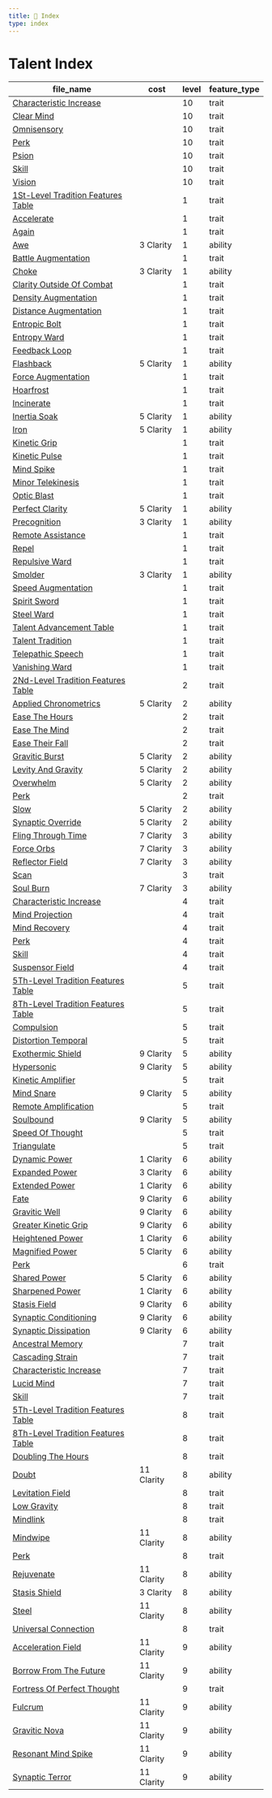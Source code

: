 ```yaml
---
title: 📑 Index
type: index
---
```


# Talent Index

| file_name                                                                                              | cost       | level | feature_type |
| ------------------------------------------------------------------------------------------------------ | ---------- | ----- | ------------ |
| [Characteristic Increase](../10th-Level%20Features/Characteristic%20Increase)                          |            | 10    | trait        |
| [Clear Mind](../10th-Level%20Features/Clear%20Mind)                                                    |            | 10    | trait        |
| [Omnisensory](../10th-Level%20Features/Omnisensory)                                                    |            | 10    | trait        |
| [Perk](../10th-Level%20Features/Perk)                                                                  |            | 10    | trait        |
| [Psion](../10th-Level%20Features/Psion)                                                                |            | 10    | trait        |
| [Skill](../10th-Level%20Features/Skill)                                                                |            | 10    | trait        |
| [Vision](../10th-Level%20Features/Vision)                                                              |            | 10    | trait        |
| [1St-Level Tradition Features Table](../1st-Level%20Features/1St-Level%20Tradition%20Features%20Table) |            | 1     | trait        |
| [Accelerate](../1st-Level%20Features/Accelerate)                                                       |            | 1     | trait        |
| [Again](../1st-Level%20Features/Again)                                                                 |            | 1     | trait        |
| [Awe](../1st-Level%20Features/Awe)                                                                     | 3 Clarity  | 1     | ability      |
| [Battle Augmentation](../1st-Level%20Features/Battle%20Augmentation)                                   |            | 1     | trait        |
| [Choke](../1st-Level%20Features/Choke)                                                                 | 3 Clarity  | 1     | ability      |
| [Clarity Outside Of Combat](../1st-Level%20Features/Clarity%20Outside%20Of%20Combat)                   |            | 1     | trait        |
| [Density Augmentation](../1st-Level%20Features/Density%20Augmentation)                                 |            | 1     | trait        |
| [Distance Augmentation](../1st-Level%20Features/Distance%20Augmentation)                               |            | 1     | trait        |
| [Entropic Bolt](../1st-Level%20Features/Entropic%20Bolt)                                               |            | 1     | trait        |
| [Entropy Ward](../1st-Level%20Features/Entropy%20Ward)                                                 |            | 1     | trait        |
| [Feedback Loop](../1st-Level%20Features/Feedback%20Loop)                                               |            | 1     | trait        |
| [Flashback](../1st-Level%20Features/Flashback)                                                         | 5 Clarity  | 1     | ability      |
| [Force Augmentation](../1st-Level%20Features/Force%20Augmentation)                                     |            | 1     | trait        |
| [Hoarfrost](../1st-Level%20Features/Hoarfrost)                                                         |            | 1     | trait        |
| [Incinerate](../1st-Level%20Features/Incinerate)                                                       |            | 1     | trait        |
| [Inertia Soak](../1st-Level%20Features/Inertia%20Soak)                                                 | 5 Clarity  | 1     | ability      |
| [Iron](../1st-Level%20Features/Iron)                                                                   | 5 Clarity  | 1     | ability      |
| [Kinetic Grip](../1st-Level%20Features/Kinetic%20Grip)                                                 |            | 1     | trait        |
| [Kinetic Pulse](../1st-Level%20Features/Kinetic%20Pulse)                                               |            | 1     | trait        |
| [Mind Spike](../1st-Level%20Features/Mind%20Spike)                                                     |            | 1     | trait        |
| [Minor Telekinesis](../1st-Level%20Features/Minor%20Telekinesis)                                       |            | 1     | trait        |
| [Optic Blast](../1st-Level%20Features/Optic%20Blast)                                                   |            | 1     | trait        |
| [Perfect Clarity](../1st-Level%20Features/Perfect%20Clarity)                                           | 5 Clarity  | 1     | ability      |
| [Precognition](../1st-Level%20Features/Precognition)                                                   | 3 Clarity  | 1     | ability      |
| [Remote Assistance](../1st-Level%20Features/Remote%20Assistance)                                       |            | 1     | trait        |
| [Repel](../1st-Level%20Features/Repel)                                                                 |            | 1     | trait        |
| [Repulsive Ward](../1st-Level%20Features/Repulsive%20Ward)                                             |            | 1     | trait        |
| [Smolder](../1st-Level%20Features/Smolder)                                                             | 3 Clarity  | 1     | ability      |
| [Speed Augmentation](../1st-Level%20Features/Speed%20Augmentation)                                     |            | 1     | trait        |
| [Spirit Sword](../1st-Level%20Features/Spirit%20Sword)                                                 |            | 1     | trait        |
| [Steel Ward](../1st-Level%20Features/Steel%20Ward)                                                     |            | 1     | trait        |
| [Talent Advancement Table](../1st-Level%20Features/Talent%20Advancement%20Table)                       |            | 1     | trait        |
| [Talent Tradition](../1st-Level%20Features/Talent%20Tradition)                                         |            | 1     | trait        |
| [Telepathic Speech](../1st-Level%20Features/Telepathic%20Speech)                                       |            | 1     | trait        |
| [Vanishing Ward](../1st-Level%20Features/Vanishing%20Ward)                                             |            | 1     | trait        |
| [2Nd-Level Tradition Features Table](../2nd-Level%20Features/2Nd-Level%20Tradition%20Features%20Table) |            | 2     | trait        |
| [Applied Chronometrics](../2nd-Level%20Features/Applied%20Chronometrics)                               | 5 Clarity  | 2     | ability      |
| [Ease The Hours](../2nd-Level%20Features/Ease%20The%20Hours)                                           |            | 2     | trait        |
| [Ease The Mind](../2nd-Level%20Features/Ease%20The%20Mind)                                             |            | 2     | trait        |
| [Ease Their Fall](../2nd-Level%20Features/Ease%20Their%20Fall)                                         |            | 2     | trait        |
| [Gravitic Burst](../2nd-Level%20Features/Gravitic%20Burst)                                             | 5 Clarity  | 2     | ability      |
| [Levity And Gravity](../2nd-Level%20Features/Levity%20And%20Gravity)                                   | 5 Clarity  | 2     | ability      |
| [Overwhelm](../2nd-Level%20Features/Overwhelm)                                                         | 5 Clarity  | 2     | ability      |
| [Perk](../2nd-Level%20Features/Perk)                                                                   |            | 2     | trait        |
| [Slow](../2nd-Level%20Features/Slow)                                                                   | 5 Clarity  | 2     | ability      |
| [Synaptic Override](../2nd-Level%20Features/Synaptic%20Override)                                       | 5 Clarity  | 2     | ability      |
| [Fling Through Time](../3rd-Level%20Features/Fling%20Through%20Time)                                   | 7 Clarity  | 3     | ability      |
| [Force Orbs](../3rd-Level%20Features/Force%20Orbs)                                                     | 7 Clarity  | 3     | ability      |
| [Reflector Field](../3rd-Level%20Features/Reflector%20Field)                                           | 7 Clarity  | 3     | ability      |
| [Scan](../3rd-Level%20Features/Scan)                                                                   |            | 3     | trait        |
| [Soul Burn](../3rd-Level%20Features/Soul%20Burn)                                                       | 7 Clarity  | 3     | ability      |
| [Characteristic Increase](../4th-Level%20Features/Characteristic%20Increase)                           |            | 4     | trait        |
| [Mind Projection](../4th-Level%20Features/Mind%20Projection)                                           |            | 4     | trait        |
| [Mind Recovery](../4th-Level%20Features/Mind%20Recovery)                                               |            | 4     | trait        |
| [Perk](../4th-Level%20Features/Perk)                                                                   |            | 4     | trait        |
| [Skill](../4th-Level%20Features/Skill)                                                                 |            | 4     | trait        |
| [Suspensor Field](../4th-Level%20Features/Suspensor%20Field)                                           |            | 4     | trait        |
| [5Th-Level Tradition Features Table](../5th-Level%20Features/5Th-Level%20Tradition%20Features%20Table) |            | 5     | trait        |
| [8Th-Level Tradition Features Table](../5th-Level%20Features/8Th-Level%20Tradition%20Features%20Table) |            | 5     | trait        |
| [Compulsion](../5th-Level%20Features/Compulsion)                                                       |            | 5     | trait        |
| [Distortion Temporal](../5th-Level%20Features/Distortion%20Temporal)                                   |            | 5     | trait        |
| [Exothermic Shield](../5th-Level%20Features/Exothermic%20Shield)                                       | 9 Clarity  | 5     | ability      |
| [Hypersonic](../5th-Level%20Features/Hypersonic)                                                       | 9 Clarity  | 5     | ability      |
| [Kinetic Amplifier](../5th-Level%20Features/Kinetic%20Amplifier)                                       |            | 5     | trait        |
| [Mind Snare](../5th-Level%20Features/Mind%20Snare)                                                     | 9 Clarity  | 5     | ability      |
| [Remote Amplification](../5th-Level%20Features/Remote%20Amplification)                                 |            | 5     | trait        |
| [Soulbound](../5th-Level%20Features/Soulbound)                                                         | 9 Clarity  | 5     | ability      |
| [Speed Of Thought](../5th-Level%20Features/Speed%20Of%20Thought)                                       |            | 5     | trait        |
| [Triangulate](../5th-Level%20Features/Triangulate)                                                     |            | 5     | trait        |
| [Dynamic Power](../6th-Level%20Features/Dynamic%20Power)                                               | 1 Clarity  | 6     | ability      |
| [Expanded Power](../6th-Level%20Features/Expanded%20Power)                                             | 3 Clarity  | 6     | ability      |
| [Extended Power](../6th-Level%20Features/Extended%20Power)                                             | 1 Clarity  | 6     | ability      |
| [Fate](../6th-Level%20Features/Fate)                                                                   | 9 Clarity  | 6     | ability      |
| [Gravitic Well](../6th-Level%20Features/Gravitic%20Well)                                               | 9 Clarity  | 6     | ability      |
| [Greater Kinetic Grip](../6th-Level%20Features/Greater%20Kinetic%20Grip)                               | 9 Clarity  | 6     | ability      |
| [Heightened Power](../6th-Level%20Features/Heightened%20Power)                                         | 1 Clarity  | 6     | ability      |
| [Magnified Power](../6th-Level%20Features/Magnified%20Power)                                           | 5 Clarity  | 6     | ability      |
| [Perk](../6th-Level%20Features/Perk)                                                                   |            | 6     | trait        |
| [Shared Power](../6th-Level%20Features/Shared%20Power)                                                 | 5 Clarity  | 6     | ability      |
| [Sharpened Power](../6th-Level%20Features/Sharpened%20Power)                                           | 1 Clarity  | 6     | ability      |
| [Stasis Field](../6th-Level%20Features/Stasis%20Field)                                                 | 9 Clarity  | 6     | ability      |
| [Synaptic Conditioning](../6th-Level%20Features/Synaptic%20Conditioning)                               | 9 Clarity  | 6     | ability      |
| [Synaptic Dissipation](../6th-Level%20Features/Synaptic%20Dissipation)                                 | 9 Clarity  | 6     | ability      |
| [Ancestral Memory](../7th-Level%20Features/Ancestral%20Memory)                                         |            | 7     | trait        |
| [Cascading Strain](../7th-Level%20Features/Cascading%20Strain)                                         |            | 7     | trait        |
| [Characteristic Increase](../7th-Level%20Features/Characteristic%20Increase)                           |            | 7     | trait        |
| [Lucid Mind](../7th-Level%20Features/Lucid%20Mind)                                                     |            | 7     | trait        |
| [Skill](../7th-Level%20Features/Skill)                                                                 |            | 7     | trait        |
| [5Th-Level Tradition Features Table](../8th-Level%20Features/5Th-Level%20Tradition%20Features%20Table) |            | 8     | trait        |
| [8Th-Level Tradition Features Table](../8th-Level%20Features/8Th-Level%20Tradition%20Features%20Table) |            | 8     | trait        |
| [Doubling The Hours](../8th-Level%20Features/Doubling%20The%20Hours)                                   |            | 8     | trait        |
| [Doubt](../8th-Level%20Features/Doubt)                                                                 | 11 Clarity | 8     | ability      |
| [Levitation Field](../8th-Level%20Features/Levitation%20Field)                                         |            | 8     | trait        |
| [Low Gravity](../8th-Level%20Features/Low%20Gravity)                                                   |            | 8     | trait        |
| [Mindlink](../8th-Level%20Features/Mindlink)                                                           |            | 8     | trait        |
| [Mindwipe](../8th-Level%20Features/Mindwipe)                                                           | 11 Clarity | 8     | ability      |
| [Perk](../8th-Level%20Features/Perk)                                                                   |            | 8     | trait        |
| [Rejuvenate](../8th-Level%20Features/Rejuvenate)                                                       | 11 Clarity | 8     | ability      |
| [Stasis Shield](../8th-Level%20Features/Stasis%20Shield)                                               | 3 Clarity  | 8     | ability      |
| [Steel](../8th-Level%20Features/Steel)                                                                 | 11 Clarity | 8     | ability      |
| [Universal Connection](../8th-Level%20Features/Universal%20Connection)                                 |            | 8     | trait        |
| [Acceleration Field](../9th-Level%20Features/Acceleration%20Field)                                     | 11 Clarity | 9     | ability      |
| [Borrow From The Future](../9th-Level%20Features/Borrow%20From%20The%20Future)                         | 11 Clarity | 9     | ability      |
| [Fortress Of Perfect Thought](../9th-Level%20Features/Fortress%20Of%20Perfect%20Thought)               |            | 9     | trait        |
| [Fulcrum](../9th-Level%20Features/Fulcrum)                                                             | 11 Clarity | 9     | ability      |
| [Gravitic Nova](../9th-Level%20Features/Gravitic%20Nova)                                               | 11 Clarity | 9     | ability      |
| [Resonant Mind Spike](../9th-Level%20Features/Resonant%20Mind%20Spike)                                 | 11 Clarity | 9     | ability      |
| [Synaptic Terror](../9th-Level%20Features/Synaptic%20Terror)                                           | 11 Clarity | 9     | ability      |
